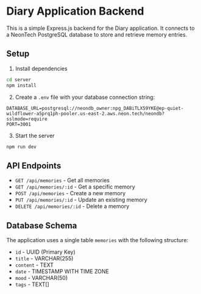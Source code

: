 # Diary Application Backend

This is a simple Express.js backend for the Diary application. It connects to a NeonTech PostgreSQL database to store and retrieve memory entries.

## Setup

1. Install dependencies
```bash
cd server
npm install
```

2. Create a `.env` file with your database connection string:
```
DATABASE_URL=postgresql://neondb_owner:npg_DABiTLX59YKE@ep-quiet-wildflower-a5prq1ph-pooler.us-east-2.aws.neon.tech/neondb?sslmode=require
PORT=3001
```

3. Start the server
```bash
npm run dev
```

## API Endpoints

- `GET /api/memories` - Get all memories
- `GET /api/memories/:id` - Get a specific memory
- `POST /api/memories` - Create a new memory
- `PUT /api/memories/:id` - Update an existing memory
- `DELETE /api/memories/:id` - Delete a memory

## Database Schema

The application uses a single table `memories` with the following structure:
- `id` - UUID (Primary Key)
- `title` - VARCHAR(255)
- `content` - TEXT
- `date` - TIMESTAMP WITH TIME ZONE
- `mood` - VARCHAR(50)
- `tags` - TEXT[] 
